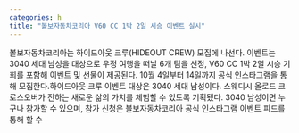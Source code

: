 ```yaml
---
categories: h
title: "볼보자동차코리아 V60 CC 1박 2일 시승 이벤트 실시"
---
```

볼보자동차코리아는 하이드아웃 크루(HIDEOUT CREW) 모집에 나선다. 이벤트는 3040 세대 남성을 대상으로 우정 여행을 떠날 6개 팀을 선정, V60 CC 1박 2일 시승 기회를 포함해 이벤트 및 선물이 제공된다. 10월 4일부터 14일까지 공식 인스타그램을 통해 모집한다.하이드아웃 크루 이벤트 대상은 3040 세대 남성이다. 스웨디시 올로드 크로스오버가 전하는 새로운 삶의 가치를 체험할 수 있도록 기획됐다. 3040 남성이면 누구나 참가할 수 있으며, 참가 신청은 볼보자동차코리아 공식 인스타그램 이벤트 피드를 통해 할 수